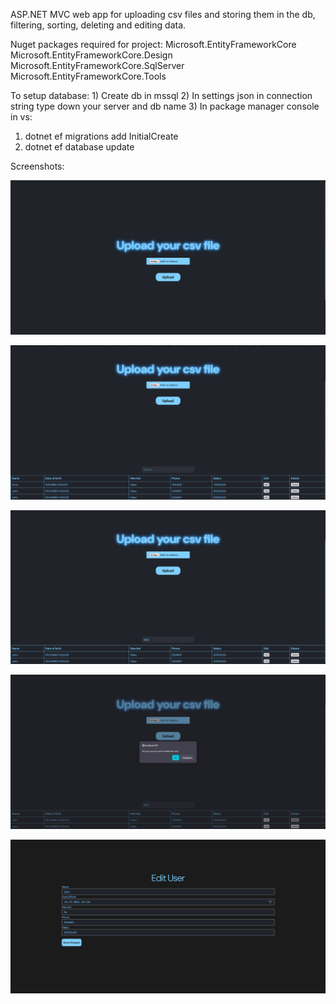 ASP.NET MVC web app for uploading csv files and storing them in the db, filtering, sorting, deleting and editing data. 

Nuget packages required for project:
Microsoft.EntityFrameworkCore
Microsoft.EntityFrameworkCore.Design
Microsoft.EntityFrameworkCore.SqlServer
Microsoft.EntityFrameworkCore.Tools

To setup database: 1) Create db in mssql
2) In settings json in connection string type down your server and db name
3) In package manager console in vs: 
1) dotnet ef migrations add InitialCreate
2) dotnet ef database update

Screenshots:

![1](./screenshots/1.jpg)

![2](./screenshots/2.jpg)

![3](./screenshots/3.jpg)

![4](./screenshots/4.jpg)

![5](./screenshots/5.jpg)
